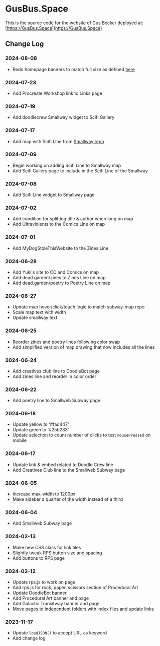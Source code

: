 # GusBus.Space
This is the source code for the website of Gus Becker deployed at:
[https://GusBus.Space](https://GusBus.Space)

## Change Log
### 2024-08-08
- Redo homepage banners to match full size as defined [here](https://i.pinimg.com/originals/b1/8b/78/b18b78afb5cc96bad9bb22ece6129430.gif)
### 2024-07-23
- Add Procreate Workshop link to Links page
### 2024-07-19
- Add doodlecrew Smallway widget to Scifi Gallery
### 2024-07-17
- Add map with Scifi Line from [Smallway repo](https://github.com/GusBusDraws/smallweb-subway.js)
### 2024-07-09
- Begin working on adding Scifi Line to Smallway map
- Add Scifi Gallery page to include in the Scifi Line of the Smallway
### 2024-07-08
- Add Scifi Line widget to Smallway page
### 2024-07-02
- Add condition for splitting title & author when long on map
- Add Ultraviolents to the Comics Line on map
### 2024-07-01
- Add MyDogStoleThisWebsite to the Zines Line
### 2024-06-28
- Add Yuki's site to CC and Comics on map
- Add dead.garden/zines to Zines Line on map
- Add dead.garden/poetry to Poetry Line on map
### 2024-06-27
- Update map hover/click/touch logic to match subway-map repo
- Scale map text with width
- Update smallway text
### 2024-06-25
- Reorder zines and poetry lines following color swap
- Add simplified version of map drawing that now includes all the lines
### 2024-06-24
- Add creatives club line to DoodleBot page
- Add zines line and reorder in color order
### 2024-06-22
- Add poetry line to Smallweb Subway page
### 2024-06-18
- Update yellow to '#fad447'
- Update green to '#25b233'
- Update selection to count number of clicks to test `mousePressed` on mobile
### 2024-06-17
- Update link & embed related to Doodle Crew line
- Add Creatives Club line to the Smallweb Subway page
### 2024-06-05
- Increase max-width to 1200px
- Make sidebar a quarter of the width instead of a third
### 2024-06-04
- Add Smallweb Subway page
### 2024-02-13
- Make new CSS class for link tiles
- Slightly tweak RPS button size and spacing
- Add buttons to RPS page

### 2024-02-12
- Update rps.js to work on page
- Add rps.js for rock, paper, scissors section of Procedural Art
- Update DoodleBot banner
- Add Procedural Art banner and page
- Add Galactic Transitway banner and page
- Move pages to independent folders with index files and update links

### 2023-11-17
- Update `loadJSON()` to accept URL as keyword
- Add change log
